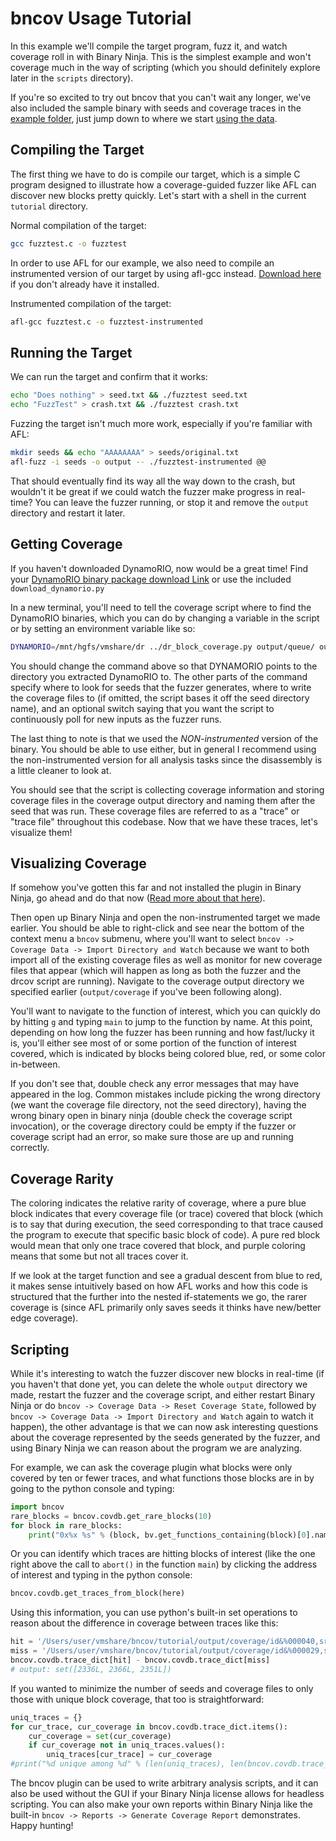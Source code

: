 # bncov Usage Tutorial

In this example we'll compile the target program, fuzz it, and watch
coverage roll in with Binary Ninja.  This is the simplest example and
won't coverage much in the way of scripting (which you should definitely
explore later in the `scripts` directory).

If you're so excited to try out bncov that you can't wait any longer, we've
also included the sample binary with seeds and coverage traces in the
[example folder](example/), just jump down to where we start
[using the data](#visualizing-coverage).

## Compiling the Target

The first thing we have to do is compile our target, which is a simple
C program designed to illustrate how a coverage-guided fuzzer like
AFL can discover new blocks pretty quickly.  Let's start with a
shell in the current `tutorial` directory.

Normal compilation of the target:

```bash
gcc fuzztest.c -o fuzztest
```

In order to use AFL for our example, we also need to compile an
instrumented version of our target by using afl-gcc instead.
[Download here](http://lcamtuf.coredump.cx/afl/releases/afl-latest.tgz)
if you don't already have it installed.

Instrumented compilation of the target:

```bash
afl-gcc fuzztest.c -o fuzztest-instrumented
```

## Running the Target

We can run the target and confirm that it works:

```bash
echo "Does nothing" > seed.txt && ./fuzztest seed.txt
echo "FuzzTest" > crash.txt && ./fuzztest crash.txt
```

Fuzzing the target isn't much more work, especially if you're
familiar with AFL:

```bash
mkdir seeds && echo "AAAAAAAA" > seeds/original.txt
afl-fuzz -i seeds -o output -- ./fuzztest-instrumented @@
```

That should eventually find its way all the way down to the crash,
but wouldn't it be great if we could watch the fuzzer make progress
in real-time?  You can leave the fuzzer running, or stop it and remove
the `output` directory and restart it later.

## Getting Coverage

If you haven't downloaded DynamoRIO, now would be a great time! Find your
[DynamoRIO binary package download Link](https://github.com/DynamoRIO/dynamorio/wiki/Downloads)
or use the included `download_dynamorio.py`

In a new terminal, you'll need to tell the coverage script where to
find the DynamoRIO binaries, which you can do by changing a variable in
the script or by setting an environment variable like so:

```bash
DYNAMORIO=/mnt/hgfs/vmshare/dr ../dr_block_coverage.py output/queue/ output/coverage --continuously_monitor -- ./fuzztest @@
```

You should change the command above so that DYNAMORIO points to the directory
you extracted DynamoRIO to.  The other parts of the command specify where
to look for seeds that the fuzzer generates, where to write the coverage
files to (if omitted, the script bases it off the seed directory name), and an
optional switch saying that you want the script to continuously poll for new
inputs as the fuzzer runs.

The last thing to note is that we used the *NON-instrumented* version of
the binary.  You should be able to use either, but in general I recommend
using the non-instrumented version for all analysis tasks since the
disassembly is a little cleaner to look at.

You should see that the script is collecting coverage information and storing
coverage files in the coverage output directory and naming them after the seed
that was run.  These coverage files are referred to as a "trace" or "trace
file" throughout this codebase.  Now that we have these traces, let's
visualize them!

## Visualizing Coverage

If somehow you've gotten this far and not installed the plugin in Binary Ninja,
go ahead and do that now ([Read more about that here](https://docs.binary.ninja/guide/plugins/index.html#using-plugins)).

Then open up Binary Ninja and open the non-instrumented target we made earlier.
You should be able to right-click and see near
the bottom of the context menu a `bncov` submenu, where you'll want to select
`bncov -> Coverage Data -> Import Directory and Watch` because we want to both
import all of the existing coverage files as well as monitor for new coverage
files that appear (which will happen as long as both the fuzzer and the drcov 
script are running).  Navigate to the coverage output directory we specified
earlier (`output/coverage` if you've been following along).

You'll want to navigate to the function of interest, which you can quickly do
by hitting `g` and typing `main` to jump to the function by name.  At this point,
depending on how long the fuzzer has been running and how fast/lucky it is,
you'll either see most of or some portion of the function of interest covered,
which is indicated by blocks being colored blue, red, or some color in-between.

If you don't see that, double check any error messages that may have appeared
in the log.  Common mistakes include picking the wrong directory (we want the
coverage file directory, not the seed directory), having the wrong binary open
in binary ninja (double check the coverage script invocation), or the coverage
directory could be empty if the fuzzer or coverage script had an error, so make
sure those are up and running correctly.

## Coverage Rarity

The coloring indicates the relative rarity of coverage, where a pure blue block
indicates that every coverage file (or trace) covered that block (which is to say
that during execution, the seed corresponding to that trace caused the program
to execute that specific basic block of code).  A pure red block would mean that
only one trace covered that block, and purple coloring means that some but not
all traces cover it.

If we look at the target function and see a gradual descent from blue to red,
it makes sense intuitively based on how AFL works and how this code is structured
that the further into the nested if-statements we go, the rarer coverage is
(since AFL primarily only saves seeds it thinks have new/better edge coverage).

## Scripting

While it's interesting to watch the fuzzer discover new blocks in real-time
(if you haven't that done yet, you can delete the whole `output` directory
we made, restart the fuzzer and the coverage script, and either restart
Binary Ninja or do `bncov -> Coverage Data -> Reset Coverage State`,
followed by `bncov -> Coverage Data -> Import Directory and Watch` again to
watch it happen), the other advantage is that we can now ask interesting
questions about the coverage represented by the seeds generated by the fuzzer,
and using Binary Ninja we can reason about the program we are analyzing.

For example, we can ask the coverage plugin what blocks were only covered
by ten or fewer traces, and what functions those blocks are in by going
to the python console and typing:

```python
import bncov
rare_blocks = bncov.covdb.get_rare_blocks(10)
for block in rare_blocks:
    print("0x%x %s" % (block, bv.get_functions_containing(block)[0].name))
```

Or you can identify which traces are hitting blocks of interest (like the
one right above the call to `abort()` in the function `main`) by clicking
the address of interest and typing in the python console:

```python
bncov.covdb.get_traces_from_block(here)
```

Using this information, you can use python's built-in set operations
to reason about the difference in coverage between traces like this:

```python
hit = '/Users/user/vmshare/bncov/tutorial/output/coverage/id&%000040,src&%000034,op&%havoc,rep&%4.cov'
miss = '/Users/user/vmshare/bncov/tutorial/output/coverage/id&%000029,src&%000021,op&%havoc,rep&%16.cov'
bncov.covdb.trace_dict[hit] - bncov.covdb.trace_dict[miss]
# output: set([2336L, 2366L, 2351L])
```

If you wanted to minimize the number of seeds and coverage files to
only those with unique block coverage, that too is straightforward:

```python
uniq_traces = {}
for cur_trace, cur_coverage in bncov.covdb.trace_dict.items():
    cur_coverage = set(cur_coverage)
    if cur_coverage not in uniq_traces.values():
        uniq_traces[cur_trace] = cur_coverage
#print("%d unique among %d" % (len(uniq_traces), len(bncov.covdb.trace_dict)))
```

The bncov plugin can be used to write arbitrary analysis scripts, and it can
also be used without the GUI if your Binary Ninja license allows for headless
scripting.  You can also make your own reports within Binary Ninja like the
built-in `bncov -> Reports -> Generate Coverage Report` demonstrates.
Happy hunting!
